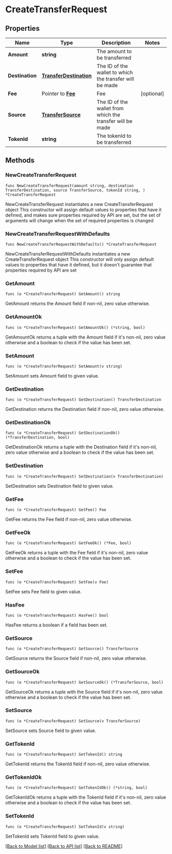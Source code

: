 # CreateTransferRequest

## Properties

Name | Type | Description | Notes
------------ | ------------- | ------------- | -------------
**Amount** | **string** | The amount to be transferred | 
**Destination** | [**TransferDestination**](TransferDestination.md) | The ID of the wallet to which the transfer will be made | 
**Fee** | Pointer to [**Fee**](Fee.md) | Fee | [optional] 
**Source** | [**TransferSource**](TransferSource.md) | The ID of the wallet from which the transfer will be made | 
**TokenId** | **string** | The tokenId to be transferred | 

## Methods

### NewCreateTransferRequest

`func NewCreateTransferRequest(amount string, destination TransferDestination, source TransferSource, tokenId string, ) *CreateTransferRequest`

NewCreateTransferRequest instantiates a new CreateTransferRequest object
This constructor will assign default values to properties that have it defined,
and makes sure properties required by API are set, but the set of arguments
will change when the set of required properties is changed

### NewCreateTransferRequestWithDefaults

`func NewCreateTransferRequestWithDefaults() *CreateTransferRequest`

NewCreateTransferRequestWithDefaults instantiates a new CreateTransferRequest object
This constructor will only assign default values to properties that have it defined,
but it doesn't guarantee that properties required by API are set

### GetAmount

`func (o *CreateTransferRequest) GetAmount() string`

GetAmount returns the Amount field if non-nil, zero value otherwise.

### GetAmountOk

`func (o *CreateTransferRequest) GetAmountOk() (*string, bool)`

GetAmountOk returns a tuple with the Amount field if it's non-nil, zero value otherwise
and a boolean to check if the value has been set.

### SetAmount

`func (o *CreateTransferRequest) SetAmount(v string)`

SetAmount sets Amount field to given value.


### GetDestination

`func (o *CreateTransferRequest) GetDestination() TransferDestination`

GetDestination returns the Destination field if non-nil, zero value otherwise.

### GetDestinationOk

`func (o *CreateTransferRequest) GetDestinationOk() (*TransferDestination, bool)`

GetDestinationOk returns a tuple with the Destination field if it's non-nil, zero value otherwise
and a boolean to check if the value has been set.

### SetDestination

`func (o *CreateTransferRequest) SetDestination(v TransferDestination)`

SetDestination sets Destination field to given value.


### GetFee

`func (o *CreateTransferRequest) GetFee() Fee`

GetFee returns the Fee field if non-nil, zero value otherwise.

### GetFeeOk

`func (o *CreateTransferRequest) GetFeeOk() (*Fee, bool)`

GetFeeOk returns a tuple with the Fee field if it's non-nil, zero value otherwise
and a boolean to check if the value has been set.

### SetFee

`func (o *CreateTransferRequest) SetFee(v Fee)`

SetFee sets Fee field to given value.

### HasFee

`func (o *CreateTransferRequest) HasFee() bool`

HasFee returns a boolean if a field has been set.

### GetSource

`func (o *CreateTransferRequest) GetSource() TransferSource`

GetSource returns the Source field if non-nil, zero value otherwise.

### GetSourceOk

`func (o *CreateTransferRequest) GetSourceOk() (*TransferSource, bool)`

GetSourceOk returns a tuple with the Source field if it's non-nil, zero value otherwise
and a boolean to check if the value has been set.

### SetSource

`func (o *CreateTransferRequest) SetSource(v TransferSource)`

SetSource sets Source field to given value.


### GetTokenId

`func (o *CreateTransferRequest) GetTokenId() string`

GetTokenId returns the TokenId field if non-nil, zero value otherwise.

### GetTokenIdOk

`func (o *CreateTransferRequest) GetTokenIdOk() (*string, bool)`

GetTokenIdOk returns a tuple with the TokenId field if it's non-nil, zero value otherwise
and a boolean to check if the value has been set.

### SetTokenId

`func (o *CreateTransferRequest) SetTokenId(v string)`

SetTokenId sets TokenId field to given value.



[[Back to Model list]](../README.md#documentation-for-models) [[Back to API list]](../README.md#documentation-for-api-endpoints) [[Back to README]](../README.md)


